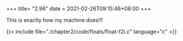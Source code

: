 +++
title= "2.96"
date = 2021-02-26T09:15:46+08:00
+++

This is exactly how my machine does!!!

{{< include file="./chapter2/code/floats/float-f2i.c" language="c" >}}

